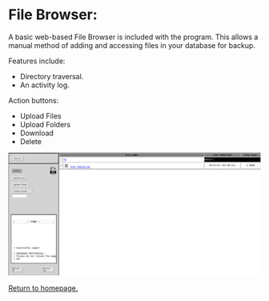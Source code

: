 # File Browser:
A basic web-based File Browser is included with the program. This allows a manual method of adding and accessing files in your database for backup.

Features include: 
+ Directory traversal.
+ An activity log.

Action buttons:
+ Upload Files
+ Upload Folders
+ Download
+ Delete

![screenshot of the filebrowser.](https://github.com/allenc125789/TurtleNAS/blob/main/docs/images/screenshots/browser-page.png)

[Return to homepage.](https://github.com/allenc125789/TurtleNAS/blob/main/README.md#overview)

